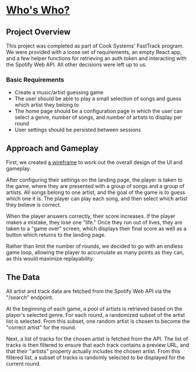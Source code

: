 # <a href="https://guesswhoswho.netlify.app/" target="_blank">Who's Who?</a>

## Project Overview

This project was completed as part of Cook Systems' FastTrack program. We were provided with a loose set of requirements, an empty React app, and a few helper functions for retrieving an auth token and interacting with the Spotify Web API. All other decisions were left up to us.

### Basic Requirements

- Create a music/artist guessing game
- The user should be able to play a small selection of songs and guess which artist they belong to
- The home page should be a configuration page in which the user can select a genre, number of songs, and number of artists to display per round
- User settings should be persisted between sessions

## Approach and Gameplay

First, we created [a wireframe](https://www.figma.com/file/hYpatH93rKkF34b1tgOn6u/Who's-Who?node-id=0%3A1&t=H6u8Ek3n9Np2YGK5-1) to work out the overall design of the UI and gameplay.

After configuring their settings on the landing page, the player is taken to the game, where they are presented with a group of songs and a group of artists. All songs belong to one artist, and the goal of the game is to guess which one it is. The player can play each song, and then select which artist they believe is correct.

When the player answers correctly, their score increases. If the player makes a mistake, they lose one "life." Once they run out of lives, they are taken to a "game over" screen, which displays their final score as well as a button which returns to the landing page.

Rather than limit the number of rounds, we decided to go with an endless game loop, allowing the player to accumulate as many points as they can, as this would maximize replayability.

## The Data

All artist and track data are fetched from the Spotify Web API via the "/search" endpoint.

At the beginning of each game, a pool of artists is retrieved based on the player's selected genre. For each round, a randomized subset of the artist list is selected. From this subset, one random artist is chosen to become the "correct artist" for the round.

Next, a list of tracks for the chosen artist is fetched from the API. The list of tracks is then filtered to ensure that each track contains a preview URL, and that their "artists" property actually includes the chosen artist. From this filtered list, a subset of tracks is randomly selected to be displayed for the current round.
